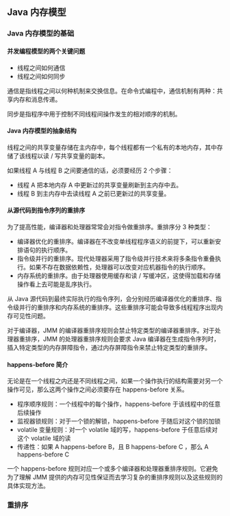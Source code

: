 ## Java 内存模型

### Java 内存模型的基础

#### 并发编程模型的两个关键问题

- 线程之间如何通信
- 线程之间如何同步

通信是指线程之间以何种机制来交换信息。在命令式编程中，通信机制有两种：共享内存和消息传递。

同步是指程序中用于控制不同线程间操作发生的相对顺序的机制。

#### Java 内存模型的抽象结构

线程之间的共享变量存储在主内存中，每个线程都有一个私有的本地内存，其中存储了该线程以读 / 写共享变量的副本。

如果线程 A 与线程 B 之间要通信的话，必须要经历 2 个步骤：

- 线程 A 把本地内存 A 中更新过的共享变量刷新到主内存中去。
- 线程 B 到主内存中去读线程 A 之前已更新过的共享变量。

#### 从源代码到指令序列的重排序

为了提高性能，编译器和处理器常常会对指令做重排序。重排序分 3 种类型：

- 编译器优化的重排序。编译器在不改变单线程程序语义的前提下，可以重新安排语句的执行顺序。
- 指令级并行的重排序。现代处理器采用了指令级并行技术来将多条指令重叠执行。如果不存在数据依赖性，处理器可以改变对应机器指令的执行顺序。
- 内存系统的重排序。由于处理器使用缓存和读 / 写缓冲区，这使得加载和存储操作看上去可能是乱序执行。

从 Java 源代码到最终实际执行的指令序列，会分别经历编译器优化的重排序、指令级并行的重排序和内存系统的重排序。这些重排序可能会导致多线程程序出现内存可见性问题。

对于编译器，JMM 的编译器重排序规则会禁止特定类型的编译器重排序。对于处理器重排序，JMM 的处理器重排序规则会要求 Java 编译器在生成指令序列时，插入特定类型的内存屏障指令，通过内存屏障指令来禁止特定类型的重排序。

#### happens-before 简介

无论是在一个线程之内还是不同线程之间，如果一个操作执行的结构需要对另一个操作可见，那么这两个操作之间必须要存在 happens-before 关系。

- 程序顺序规则：一个线程中的每个操作，happens-before 于该线程中的任意后续操作
- 监视器锁规则：对于一个锁的解锁，happens-before 于随后对这个锁的加锁
- volatile 变量规则：对一个 volatile 域的写，happens-before 于任意后续对这个 volatile 域的读
- 传递性：如果 A happens-before B，且 B happens-before C ，那么 A happens-before C

一个 happens-before 规则对应一个或多个编译器和处理器重排序规则。它避免为了理解 JMM 提供的内存可见性保证而去学习复杂的重排序规则以及这些规则的具体实现方法。

### 重排序

